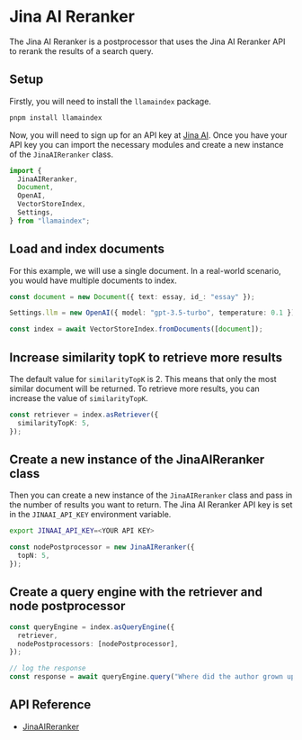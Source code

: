 # Jina AI Reranker

The Jina AI Reranker is a postprocessor that uses the Jina AI Reranker API to rerank the results of a search query.

## Setup

Firstly, you will need to install the `llamaindex` package.

```bash
pnpm install llamaindex
```

Now, you will need to sign up for an API key at [Jina AI](https://jina.ai/reranker). Once you have your API key you can import the necessary modules and create a new instance of the `JinaAIReranker` class.

```ts
import {
  JinaAIReranker,
  Document,
  OpenAI,
  VectorStoreIndex,
  Settings,
} from "llamaindex";
```

## Load and index documents

For this example, we will use a single document. In a real-world scenario, you would have multiple documents to index.

```ts
const document = new Document({ text: essay, id_: "essay" });

Settings.llm = new OpenAI({ model: "gpt-3.5-turbo", temperature: 0.1 });

const index = await VectorStoreIndex.fromDocuments([document]);
```

## Increase similarity topK to retrieve more results

The default value for `similarityTopK` is 2. This means that only the most similar document will be returned. To retrieve more results, you can increase the value of `similarityTopK`.

```ts
const retriever = index.asRetriever({
  similarityTopK: 5,
});
```

## Create a new instance of the JinaAIReranker class

Then you can create a new instance of the `JinaAIReranker` class and pass in the number of results you want to return.
The Jina AI Reranker API key is set in the `JINAAI_API_KEY` environment variable.

```bash
export JINAAI_API_KEY=<YOUR API KEY>
```

```ts
const nodePostprocessor = new JinaAIReranker({
  topN: 5,
});
```

## Create a query engine with the retriever and node postprocessor

```ts
const queryEngine = index.asQueryEngine({
  retriever,
  nodePostprocessors: [nodePostprocessor],
});

// log the response
const response = await queryEngine.query("Where did the author grown up?");
```

## API Reference

- [JinaAIReranker](../../api/classes/JinaAIReranker.md)
